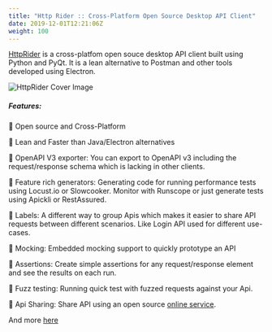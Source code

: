 ```yaml
---
title: "Http Rider :: Cross-Platform Open Source Desktop API Client"
date: 2019-12-01T12:21:06Z
weight: 100
---
```


[HttpRider](https://httprider.com) is a cross-platfom open souce desktop API client built using Python and PyQt. 
It is a lean alternative to Postman and other tools developed using Electron.

![HttpRider Cover Image](/images/httprider-cover-image.png)

##### Features:

🚀 Open source and Cross-Platform

🚀 Lean and Faster than Java/Electron alternatives

🚀 OpenAPI V3 exporter: You can export to OpenAPI v3 including the request/response schema which is lacking in other clients.

🚀 Feature rich generators: Generating code for running performance tests using Locust.io or Slowcooker. Monitor with Runscope or just generate tests using Apickli or RestAssured. 

🚀 Labels: A different way to group Apis which makes it easier to share API requests between different scenarios. Like Login API used for different use-cases. 

🚀 Mocking: Embedded mocking support to quickly prototype an API

🚀 Assertions: Create simple assertions for any request/response element and see the results on each run.

🚀 Fuzz testing: Running quick test with fuzzed requests against your Api.

🚀 Api Sharing: Share API using an open source [online service](https://www.httprider.com/docs/how-tos/050_sharing_api_exchange/). 


And more [here](https://www.httprider.com/docs/how-tos/)